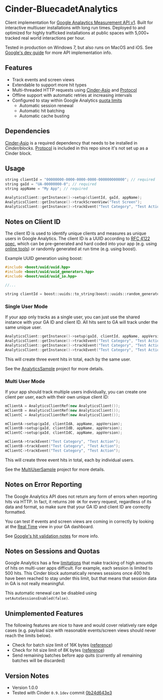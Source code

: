 # Cinder-BluecadetAnalytics

Client implementation for [Google Analaytics Measurement API v1](https://developers.google.com/analytics/devguides/collection/protocol/v1/). Built for interactive multiuser installations with long run times. Deployed to and optimized for highly trafficked installations at public spaces with 5,000+ tracked real world interactions per hour.

Tested in production on Windows 7, but also runs on MacOS and iOS. See [Google's dev guide](https://developers.google.com/analytics/devguides/collection/protocol/v1/devguide#event) for more API implementation info.

## Features

* Track events and screen views
* Extendable to support more hit types
* Multi-threaded HTTP requests using [Cinder-Asio](https://github.com/BanTheRewind/Cinder-Asio) and [Protocol](https://github.com/BanTheRewind/Cinder-Protocol)
* Offline support with automatic retries at increasing intervals
* Configured to stay within Google Analytics [quota limits](https://developers.google.com/analytics/devguides/collection/protocol/v1/limits-quotas)
	* Automatic session renewal
	* Automatic hit batching
	* Automatic cache busting

## Dependencies

[Cinder-Asio](https://github.com/BanTheRewind/Cinder-Asio) is a required dependency that needs to be installed in _Cinder/blocks_. [Protocol](https://github.com/BanTheRewind/Cinder-Protocol) is included in this repo since it's not set up as a Cinder block.

## Usage

```c++
string clientId = "00000000-0000-0000-0000-000000000000"; // required
string gaId = "UA-00000000-0"; // required
string appName = "My App"; // required

AnalyticsClient::getInstance()->setup(clientId, gaId, appName);
AnalyticsClient::getInstance()->trackScreenView("Test Screen");
AnalyticsClient::getInstance()->trackEvent("Test Category", "Test Action");
```

## Notes on Client ID

The client ID is used to identify unique clients and measures as unique users in Google Analytics. The client ID is a UUID according to [RFC 4122 spec](http://www.ietf.org/rfc/rfc4122.txt), which can be pre-generated and hard coded into your app (e.g. using [online tools](https://www.guidgenerator.com/online-guid-generator.aspx)) or randomly generated at run time (e.g. using boost).

Example UUID generation using boost:

```c++
#include <boost/uuid/uuid.hpp>
#include <boost/uuid/uuid_generators.hpp>
#include <boost/uuid/uuid_io.hpp>

//...

string clientId = boost::uuids::to_string(boost::uuids::random_generator()());
```

### Single User Mode

If your app only tracks as a single user, you can just use  the shared instance with your GA ID and client ID. All hits sent to GA will track under the same unique user.

```c++
AnalyticsClient::getInstance()->setup(gaId, clientId, appName, appVersion);
AnalyticsClient::getInstance()->trackEvent("Test Category", "Test Action");
AnalyticsClient::getInstance()->trackEvent("Test Category", "Test Action");
AnalyticsClient::getInstance()->trackEvent("Test Category", "Test Action");
```

This will create three event hits in total, each by the same user.

See the [AnalyticsSample](samples/AnalyticsSample) project for more details.

### Multi User Mode

If your app should track multiple users individually, you can create one client per user, each with their own unique client ID:

```c++
mClientA = AnalyticsClientRef(new AnalyticsClient());
mClientB = AnalyticsClientRef(new AnalyticsClient());
mClientC = AnalyticsClientRef(new AnalyticsClient());

mClientA->setup(gaId, clientIdA, appName, appVersion);
mClientB->setup(gaId, clientIdB, appName, appVersion);
mClientC->setup(gaId, clientIdC, appName, appVersion);

mClientA->trackEvent("Test Category", "Test Action");
mClientB->trackEvent("Test Category", "Test Action");
mClientC->trackEvent("Test Category", "Test Action");
```

This will create three event hits in total, each by individual users.

See the [MultiUserSample](samples/MultiUserSample) project for more details.

## Notes on Error Reporting

The Google Analytics API does not return any form of errors when reporting hits via HTTP. In fact, it returns `200 OK` for every request, regardless of its data and format, so make sure that your GA ID and client ID are correctly formatted.

You can test if events and screen views are coming in correctly by looking at the [Real Time](https://support.google.com/analytics/answer/1638635?hl=en) view in your GA dashboard.

See [Google's hit validation notes](https://developers.google.com/analytics/devguides/collection/protocol/v1/validating-hits) for more info.

## Notes on Sessions and Quotas

Google Analytics has a few [limitations](https://developers.google.com/analytics/devguides/collection/protocol/v1/limits-quotas) that make tracking of high amounts of hits on multi-user apps difficult. For example, each session is limited to 500 hits. This Cinder block automatically renews sessions once 400 hits have been reached to stay under this limit, but that means that session data in GA is not really meaningful.

This automatic renewal can be disabled using `setAutoSessionsEnabled(false)`.

## Unimplemented Features

The following features are nice to have and would cover relatively rare edge cases (e.g. payload size with reasonable events/screen views should never reach the limits below).

- Check for batch size limit of 16K bytes ([reference](https://developers.google.com/analytics/devguides/collection/protocol/v1/devguide#batch-limitations))
- Check for hit size limit of 8K bytes ([reference](https://developers.google.com/analytics/devguides/collection/protocol/v1/devguide#batch-limitations))
- Send remaining batches before app quits (currently all remaining batches will be discarded)

## Version Notes

* Version 1.0.0
* Tested with Cinder `0.9.1dev` commit [0b24d643e3](https://github.com/cinder/Cinder/commit/0b24d643e3b19a4ae6875b92899bae9376f7a64a)
